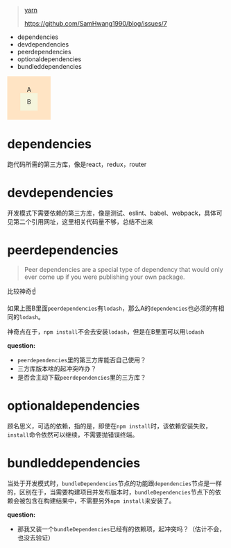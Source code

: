 > [yarn](https://classic.yarnpkg.com/en/docs/dependency-types/)
>
> https://github.com/SamHwang1990/blog/issues/7

- dependencies
- devdependencies
- peerdependencies
- optionaldependencies
- bundleddependencies

<div style="width: 100px;height: 100px;background-color: bisque;display: flex;justify-content: center;align-items: center;flex-direction: column;">
      A
      <div style="width: 40px;height: 40px;background-color: beige;display: flex;justify-content: center;align-items: center;">B</div>
    </div>

# dependencies

跑代码所需的第三方库，像是react，redux，router

# devdependencies

开发模式下需要依赖的第三方库，像是测试、eslint、babel、webpack，具体可见第二个引用网址，这里相关代码量不够，总结不出来

# peerdependencies

> Peer dependencies are a special type of dependency that would only ever come up if you were publishing your own package.

比较神奇☝️

如果上图B里面`peerdependencies`有`lodash`，那么A的`dependencies`也必须的有相同的`lodash`。

神奇点在于，`npm install`不会去安装`lodash`，但是在B里面可以用`lodash`

**question:**

- `peerdependencies`里的第三方库能否自己使用？
- 三方库版本啥的起冲突咋办？
- 是否会主动下载`peerdependencies`里的三方库？

# optionaldependencies

顾名思义，可选的依赖，指的是，即使在`npm install`时，该依赖安装失败，`install`命令依然可以继续，不需要抛错误终端。

# bundleddependencies

当处于开发模式时，`bundleDependencies`节点的功能跟`dependencies`节点是一样的，区别在于，当需要构建项目并发布版本时，`bundleDependencies`节点下的依赖会被包含在构建结果中，不需要另外`npm install`来安装了。

**question:**

- 那我又装一个`bundleDependencies`已经有的依赖项，起冲突吗？（估计不会，也没去验证）